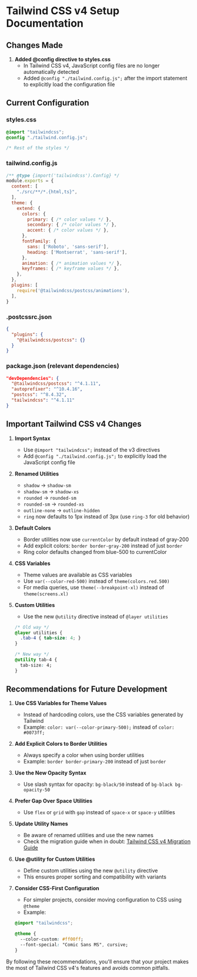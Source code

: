 # Tailwind CSS v4 Setup Documentation

## Changes Made

1. **Added @config directive to styles.css**
   - In Tailwind CSS v4, JavaScript config files are no longer automatically detected
   - Added `@config "./tailwind.config.js";` after the import statement to explicitly load the configuration file

## Current Configuration

### styles.css
```css
@import "tailwindcss";
@config "./tailwind.config.js";

/* Rest of the styles */
```

### tailwind.config.js
```js
/** @type {import('tailwindcss').Config} */
module.exports = {
  content: [
    "./src/**/*.{html,ts}",
  ],
  theme: {
    extend: {
      colors: {
        primary: { /* color values */ },
        secondary: { /* color values */ },
        accent: { /* color values */ },
      },
      fontFamily: {
        sans: ['Roboto', 'sans-serif'],
        heading: ['Montserrat', 'sans-serif'],
      },
      animation: { /* animation values */ },
      keyframes: { /* keyframe values */ },
    },
  },
  plugins: [
    require('@tailwindcss/postcss/animations'),
  ],
}
```

### .postcssrc.json
```json
{
  "plugins": {
    "@tailwindcss/postcss": {}
  }
}
```

### package.json (relevant dependencies)
```json
"devDependencies": {
  "@tailwindcss/postcss": "^4.1.11",
  "autoprefixer": "^10.4.16",
  "postcss": "^8.4.32",
  "tailwindcss": "^4.1.11"
}
```

## Important Tailwind CSS v4 Changes

1. **Import Syntax**
   - Use `@import "tailwindcss";` instead of the v3 directives
   - Add `@config "./tailwind.config.js";` to explicitly load the JavaScript config file

2. **Renamed Utilities**
   - `shadow` → `shadow-sm`
   - `shadow-sm` → `shadow-xs`
   - `rounded` → `rounded-sm`
   - `rounded-sm` → `rounded-xs`
   - `outline-none` → `outline-hidden`
   - `ring` now defaults to 1px instead of 3px (use `ring-3` for old behavior)

3. **Default Colors**
   - Border utilities now use `currentColor` by default instead of gray-200
   - Add explicit colors: `border border-gray-200` instead of just `border`
   - Ring color defaults changed from blue-500 to currentColor

4. **CSS Variables**
   - Theme values are available as CSS variables
   - Use `var(--color-red-500)` instead of `theme(colors.red.500)`
   - For media queries, use `theme(--breakpoint-xl)` instead of `theme(screens.xl)`

5. **Custom Utilities**
   - Use the new `@utility` directive instead of `@layer utilities`
   ```css
   /* Old way */
   @layer utilities {
     .tab-4 { tab-size: 4; }
   }
   
   /* New way */
   @utility tab-4 {
     tab-size: 4;
   }
   ```

## Recommendations for Future Development

1. **Use CSS Variables for Theme Values**
   - Instead of hardcoding colors, use the CSS variables generated by Tailwind
   - Example: `color: var(--color-primary-500);` instead of `color: #0073ff;`

2. **Add Explicit Colors to Border Utilities**
   - Always specify a color when using border utilities
   - Example: `border border-primary-200` instead of just `border`

3. **Use the New Opacity Syntax**
   - Use slash syntax for opacity: `bg-black/50` instead of `bg-black bg-opacity-50`

4. **Prefer Gap Over Space Utilities**
   - Use `flex` or `grid` with `gap` instead of `space-x` or `space-y` utilities

5. **Update Utility Names**
   - Be aware of renamed utilities and use the new names
   - Check the migration guide when in doubt: [Tailwind CSS v4 Migration Guide](https://tailwindcss.com/docs/upgrade-guide)

6. **Use @utility for Custom Utilities**
   - Define custom utilities using the new `@utility` directive
   - This ensures proper sorting and compatibility with variants

7. **Consider CSS-First Configuration**
   - For simpler projects, consider moving configuration to CSS using `@theme`
   - Example:
   ```css
   @import "tailwindcss";
   
   @theme {
     --color-custom: #ff00ff;
     --font-special: "Comic Sans MS", cursive;
   }
   ```

By following these recommendations, you'll ensure that your project makes the most of Tailwind CSS v4's features and avoids common pitfalls.

